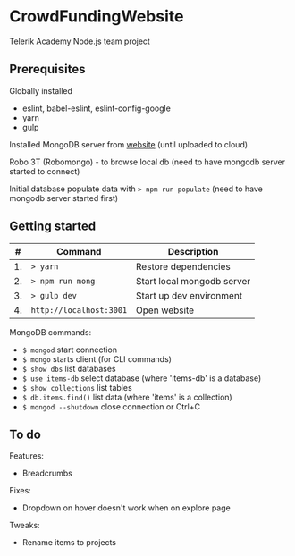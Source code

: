 # CrowdFundingWebsite
Telerik Academy Node.js team project

## Prerequisites

Globally installed 
- eslint, babel-eslint, eslint-config-google
- yarn
- gulp

Installed MongoDB server from [website](https://www.mongodb.com/) (until uploaded to cloud)

Robo 3T (Robomongo) - to browse local db (need to have mongodb server started to connect)

Initial database populate data with `> npm run populate` (need to have mongodb server started first)


## Getting started
| #   | Command                 | Description                |
| --- | ----------------------- | -------------------------- |
| 1.  | `> yarn`                | Restore dependencies       |
| 2.  | `> npm run mong`        | Start local mongodb server |
| 3.  | `> gulp dev`            | Start up dev environment   |
| 4.  | `http://localhost:3001` | Open website               |

MongoDB commands:
- `$ mongod` start connection
- `$ mongo` starts client (for CLI commands)
- `$ show dbs` list databases
- `$ use items-db` select database (where 'items-db' is a database)
- `$ show collections` list tables
- `$ db.items.find()` list data (where 'items' is a collection)
- `$ mongod --shutdown` close connection or Ctrl+C

## To do
Features:
- Breadcrumbs

Fixes:
- Dropdown on hover doesn't work when on explore page

Tweaks:
- Rename items to projects
